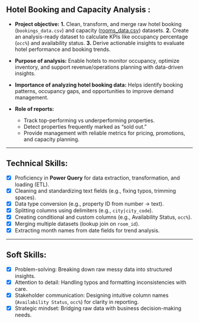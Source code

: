 ## Hotel Booking and Capacity Analysis :

* **Project objective:**
  **1.** Clean, transform, and merge raw hotel booking (`bookings_data.csv`) and capacity ([rooms_data.csv](https://github.com/Abhishek-alp/Hotel-Booking-and-Capacity-Analysis/blob/main/bookings_data.pdf)) datasets.
  **2.** Create an analysis-ready dataset to calculate KPIs like occupancy percentage (`occ%`) and availability status.
  **3.** Derive actionable insights to evaluate hotel performance and booking trends.

* **Purpose of analysis:** Enable hotels to monitor occupancy, optimize inventory, and support revenue/operations planning with data-driven insights.

* **Importance of analyzing hotel booking data:** Helps identify booking patterns, occupancy gaps, and opportunities to improve demand management.

* **Role of reports:**

  * Track top-performing vs underperforming properties.
  * Detect properties frequently marked as “sold out.”
  * Provide management with reliable metrics for pricing, promotions, and capacity planning.

---

## Technical Skills:

* [x] Proficiency in **Power Query** for data extraction, transformation, and loading (ETL).
* [x] Cleaning and standardizing text fields (e.g., fixing typos, trimming spaces).
* [x] Data type conversion (e.g., property ID from number → text).
* [x] Splitting columns using delimiters (e.g., `city|city_code`).
* [x] Creating conditional and custom columns (e.g., Availability Status, `occ%`).
* [x] Merging multiple datasets (lookup join on `room_id`).
* [x] Extracting month names from date fields for trend analysis.

---

## Soft Skills:

* [x] Problem-solving: Breaking down raw messy data into structured insights.
* [x] Attention to detail: Handling typos and formatting inconsistencies with care.
* [x] Stakeholder communication: Designing intuitive column names (`Availability Status`, `occ%`) for clarity in reporting.
* [x] Strategic mindset: Bridging raw data with business decision-making needs.
